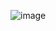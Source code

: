 ![image](https://user-images.githubusercontent.com/115406267/234308253-b3234fc4-a340-4aad-8181-72fc4e53fa6b.png)
